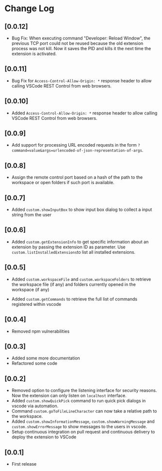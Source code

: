 # Change Log

## [0.0.12]

- Bug Fix: When executing command "Developer: Reload Window", the previous TCP port could not be reused because the old extension process was not kill. Now it saves the PID and kills it the next time the extension is activated.

## [0.0.11]

- Bug Fix for `Access-Control-Allow-Origin: *` response header to allow calling VSCode REST Control from web browsers.

## [0.0.10]

- Added `Access-Control-Allow-Origin: *` response header to allow calling VSCode REST Control from web browsers.

## [0.0.9]

- Add support for processing URL encoded requests in the form `?command=value&args=urlencoded-of-json-representation-of-args`.

## [0.0.8]

- Assign the remote control port based on a hash of the path to the workspace or open folders if such port is available.

## [0.0.7]

- Added `custom.showInputBox` to show input box dialog to collect a input string from the user

## [0.0.6]

- Added `custom.getExtensionInfo` to get specific information about an extension by passing the extension ID as parameter. Use `custom.listInstalledExtensions`to list all installed extensions.

## [0.0.5]

- Added `custom.workspaceFile` and `custom.workspaceFolders` to retrieve the workspace file (if any) and folders currently opened in the workspace (if any)

- Added `custom.getCommands` to retrieve the full list of commands registered within vscode

## [0.0.4]

- Removed npm vulnerabilities

## [0.0.3]

- Added some more documentation
- Refactored some code

## [0.0.2]

- Removed option to configure the listening interface for security reasons. Now the extension can only listen on `localhost` interface.
- Added `custom.showQuickPick` command to run quick pick dialogs in vscode via automation.
- Command `custom.goToFileLineCharacter` can now take a relative path to the workspace.
- Added `custom.showInformationMessage`, `custom.showWarningMessage` and `custom.showErrorMessage` to show messages to the users in vscode.
- Setup continuous integration on pull request and continuous delivery to deploy the extension to VSCode

## [0.0.1]

- First release
